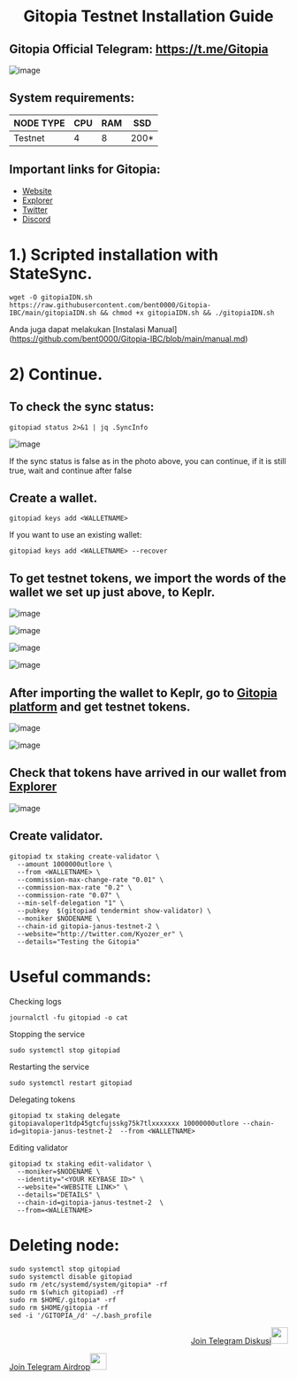 <h1 align="center">Gitopia Testnet Installation Guide

## Gitopia Official Telegram: https://t.me/Gitopia

![image](https://user-images.githubusercontent.com/101462877/201489822-1d35a702-8d38-4a63-933b-6112b226817f.png)


## System requirements:
NODE TYPE | CPU     | RAM      | SSD     |
| ------------- | ------------- | ------------- | -------- |
| Testnet | 4          | 8         | 200*  |

## Important links for Gitopia:
- [Website](https://gitopia.com/)
- [Explorer](https://gitopia.explorers.guru/)
- [Twitter](https://twitter.com/gitopiaDAO)
- [Discord](https://discord.gg/EcwjHedFnp)

# 1.) Scripted installation with StateSync.

```
wget -O gitopiaIDN.sh https://raw.githubusercontent.com/bent0000/Gitopia-IBC/main/gitopiaIDN.sh && chmod +x gitopiaIDN.sh && ./gitopiaIDN.sh
```


Anda juga dapat melakukan [Instalasi Manual] (https://github.com/bent0000/Gitopia-IBC/blob/main/manual.md) 



# 2) Continue. 

## To check the sync status:

```
gitopiad status 2>&1 | jq .SyncInfo
``` 

![image](https://user-images.githubusercontent.com/101462877/201514358-41303e3f-6c51-4f12-b3e3-49bcecb3770c.png)

If the sync status is false as in the photo above, you can continue, if it is still true, wait and continue after false

## Create a wallet.
```
gitopiad keys add <WALLETNAME>
``` 
If you want to use an existing wallet:

```
gitopiad keys add <WALLETNAME> --recover
``` 


## To get testnet tokens, we import the words of the wallet we set up just above, to Keplr.

![image](https://user-images.githubusercontent.com/101462877/201490749-0d060bfa-bca3-4b09-8569-c00f499c8a48.png)

![image](https://user-images.githubusercontent.com/101462877/201490756-32b6b1f1-fdd8-4af1-b3f0-9f18f5a0ad3b.png)

![image](https://user-images.githubusercontent.com/101462877/201490769-99978610-5dba-4758-b4d1-abac5f18a215.png)

![image](https://user-images.githubusercontent.com/101462877/201490784-e00537d8-8c50-4951-9d76-fe78adca8032.png)

## After importing the wallet to Keplr, go to [Gitopia platform](https://gitopia.com/home) and get testnet tokens.

![image](https://user-images.githubusercontent.com/101462877/201490673-40e73d7d-0705-47c3-8ce6-391ad1326fdd.png)


![image](https://user-images.githubusercontent.com/101462877/201490821-bec0a6d7-9e97-4d22-b51d-092874799e52.png)


## Check that tokens have arrived in our wallet from [Explorer](https://gitopia.explorers.guru/)

![image](https://user-images.githubusercontent.com/101462877/201490841-58a9340a-8bb9-43c0-b086-dec720951575.png)


## Create validator.


```
gitopiad tx staking create-validator \
  --amount 1000000utlore \
  --from <WALLETNAME> \
  --commission-max-change-rate "0.01" \
  --commission-max-rate "0.2" \
  --commission-rate "0.07" \
  --min-self-delegation "1" \
  --pubkey  $(gitopiad tendermint show-validator) \
  --moniker $NODENAME \
  --chain-id gitopia-janus-testnet-2 \
  --website="http://twitter.com/Kyozer_er" \
  --details="Testing the Gitopia"
```


# Useful commands:

Checking logs

```
journalctl -fu gitopiad -o cat
```


Stopping the service

```
sudo systemctl stop gitopiad
```

Restarting the service

```
sudo systemctl restart gitopiad
```

Delegating tokens

```
gitopiad tx staking delegate gitopiavaloper1tdp45gtcfujsskg75k7tlxxxxxxx 10000000utlore --chain-id=gitopia-janus-testnet-2  --from <WALLETNAME>
```

Editing validator

```
gitopiad tx staking edit-validator \
  --moniker=$NODENAME \
  --identity="<YOUR KEYBASE ID>" \
  --website="<WEBSITE LINK>" \
  --details="DETAILS" \
  --chain-id=gitopia-janus-testnet-2  \
  --from=<WALLETNAME>
``` 


# Deleting node:

```
sudo systemctl stop gitopiad
sudo systemctl disable gitopiad
sudo rm /etc/systemd/system/gitopia* -rf
sudo rm $(which gitopiad) -rf
sudo rm $HOME/.gitopia* -rf
sudo rm $HOME/gitopia -rf
sed -i '/GITOPIA_/d' ~/.bash_profile
``` 



<p style="font-size:14px" align="right">
<a href="https://t.me/DCIDcom" target="_blank">Join Telegram Diskusi<img src="https://user-images.githubusercontent.com/50621007/183283867-56b4d69f-bc6e-4939-b00a-72aa019d1aea.png" width="30"/></a>
</p>
<p style="font-size:14px" align="lefth">
<a href="https://t.me/DCID_com" target="_blank">Join Telegram Airdrop<img src="https://user-images.githubusercontent.com/50621007/183283867-56b4d69f-bc6e-4939-b00a-72aa019d1aea.png" width="30"/></a>
</p>
